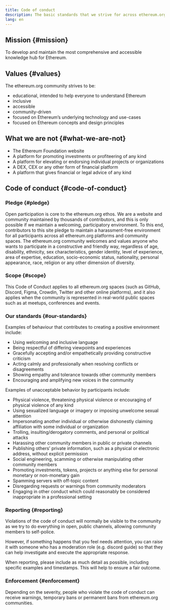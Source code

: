 ```yaml
---
title: Code of conduct
description: The basic standards that we strive for across ethereum.org spaces.
lang: en
---
```


## Mission {#mission}

To develop and maintain the most comprehensive and accessible knowledge hub for Ethereum.

## Values {#values}

The ethereum.org community strives to be:

- educational, intended to help everyone to understand Ethereum
- inclusive
- accessible
- community-driven
- focused on Ethereum’s underlying technology and use-cases
- focused on Ethereum concepts and design principles

## What we are not {#what-we-are-not}

- The Ethereum Foundation website
- A platform for promoting investments or profiteering of any kind
- A platform for elevating or endorsing individual projects or organizations
- A DEX, CEX or any other form of financial platform
- A platform that gives financial or legal advice of any kind

## Code of conduct {#code-of-conduct}

### Pledge {#pledge}

Open participation is core to the ethereum.org ethos. We are a website and community maintained by thousands of contributors, and this is only possible if we maintain a welcoming, participatory environment. To this end, contributors to this site pledge to maintain a harassment-free environment for all participants across all ethereum.org platforms and community spaces. The ethereum.org community welcomes and values anyone who wants to participate in a constructive and friendly way, regardless of age, disability, ethnicity, sex characteristics, gender identity, level of experience, area of expertise, education, socio-economic status, nationality, personal appearance, race, religion or any other dimension of diversity.

### Scope {#scope}

This Code of Conduct applies to all ethereum.org spaces (such as GitHub, Discord, Figma, Crowdin, Twitter and other online platforms), and it also applies when the community is represented in real-world public spaces such as at meetups, conferences and events.

### Our standards {#our-standards}

Examples of behaviour that contributes to creating a positive environment include:

- Using welcoming and inclusive language
- Being respectful of differing viewpoints and experiences
- Gracefully accepting and/or empathetically providing constructive criticism
- Acting calmly and professionally when resolving conflicts or disagreements
- Showing empathy and tolerance towards other community members
- Encouraging and amplifying new voices in the community

Examples of unacceptable behavior by participants include:

- Physical violence, threatening physical violence or encouraging of physical violence of any kind
- Using sexualized language or imagery or imposing unwelcome sexual attention
- Impersonating another individual or otherwise dishonestly claiming affiliation with some individual or organization
- Trolling, insulting/derogatory comments, and personal or political attacks
- Harassing other community members in public or private channels
- Publishing others’ private information, such as a physical or electronic address, without explicit permission
- Social engineering, scamming or otherwise manipulating other community members
- Promoting investments, tokens, projects or anything else for personal monetary or non-monetary gain
- Spamming servers with off-topic content
- Disregarding requests or warnings from community moderators
- Engaging in other conduct which could reasonably be considered inappropriate in a professional setting

### Reporting {#reporting}

Violations of the code of conduct will normally be visible to the community as we try to do everything in open, public channels, allowing community members to self-police.

However, if something happens that you feel needs attention, you can raise it with someone who has a moderation role (e.g. discord guide) so that they can help investigate and execute the appropriate response.

When reporting, please include as much detail as possible, including specific examples and timestamps. This will help to ensure a fair outcome.

### Enforcement {#enforcement}

Depending on the severity, people who violate the code of conduct can receive warnings, temporary bans or permanent bans from ethereum.org communities.
